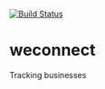 [![Build Status](https://travis-ci.org/peterwade153/weconnect.svg?branch=master)](https://travis-ci.org/peterwade153/weconnect)

# weconnect
Tracking businesses
